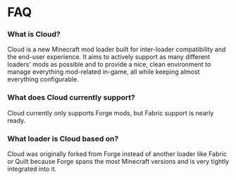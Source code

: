 <!--
FAQ
-->

# FAQ

### What is Cloud?
Cloud is a new Minecraft mod loader built for inter-loader compatibility and the end-user experience. It aims to actively support as many different loaders' mods as possible and to provide a nice, clean environment to manage everything mod-related in-game, all while keeping almost everything configurable.

### What does Cloud currently support?
Cloud currently only supports Forge mods, but Fabric support is nearly ready.

### What loader is Cloud based on?
Cloud was originally forked from Forge instead of another loader like Fabric or Quilt because Forge spans the most Minecraft versions and is very tightly integrated into it.
